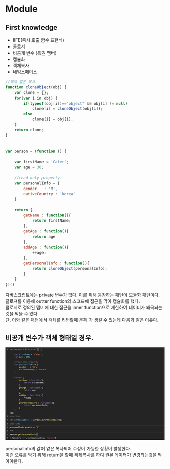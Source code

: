 # Module


## First knowledge
- IIFE(즉시 호출 함수 표현식)
- 클로저
- 비공개 변수 (특권 멤버)
- 캡슐화
- 객체복사
- 네임스페이스




```js
//객체 깊은 복사.
function cloneObject(obj) {
    var clone = {};
    for(var i in obj) {
        if(typeof(obj[i])=="object" && obj[i] != null)
            clone[i] = cloneObject(obj[i]);
        else
            clone[i] = obj[i];
    }
    return clone;
}


var person = (function () {
    
    var firstName = 'Cater';
    var age = 30;

    //read only property
    var personalInfo = {
        gender   : 'M',
        nativeCountry : 'korea'
    }

    return {
        getName : function(){
            return firstName;
        },
        getAge : function(){
            return age
        },
        addAge : function(){
            ++age;
        },
        getPersonalInfo : function(){
            return cloneObject(personalInfo);
        }
    }
})()
```

자바스크립트에는 private 변수가 없다.
이를 위해 등장하는 패턴이 모듈화 패턴이다.
클로져를 이용해 outter function의 스코프에 접근을 막아 캡슐화를 했다.<br>
클로저로 정의된 맴버에 대한 접근을 inner function으로 제한하여 데이터가 왜곡되는 것을 막을 수 있다.<br>
단, 이와 같은 패턴에서 객체를 리턴할때 문제 가 생길 수 있는데 다음과 같은 이유다.


## 비공개 변수가 객체 형태일 경우.
![](/resource/img/javascript/desingPattern_module.png)


personalInfo의 값이 얕은 복사되어 수정이 가능한 상황이 발생한다.<br>
이런 오류를 막기 위해 return을 할때 객체복사를 하여 원본 데이터가 변경되는것을 막아야한다.

